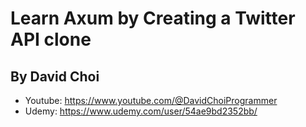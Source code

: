 # Learn Axum by Creating a Twitter API clone

## By David Choi

- Youtube: https://www.youtube.com/@DavidChoiProgrammer
- Udemy: https://www.udemy.com/user/54ae9bd2352bb/
